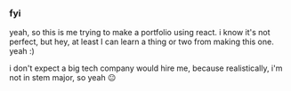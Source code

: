### fyi
yeah, so this is me trying to make a portfolio using react. i know it's not perfect, but hey, at least I can learn a thing or two from making this one. yeah :)

i don't expect a big tech company would hire me, because realistically, i'm not in stem major, so yeah 😐 